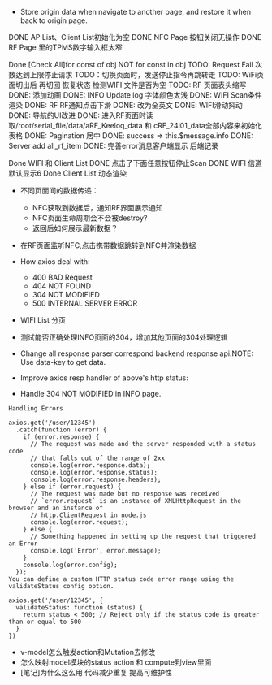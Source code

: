 - Store origin data when navigate to another page, and restore it when back to origin page.

DONE AP List、Client List初始化为空
DONE NFC Page 按钮关闭无操作
DONE RF Page 里的TPMS数字输入框太窄

Done [Check All]for const of obj NOT for const in obj
TODO: Request Fail 次数达到上限停止请求
TODO：切换页面时，发送停止指令再跳转走
TODO: WiFi页面切出后 再切回 恢复状态 检测WIFI 文件是否为空
TODO: RF 页面表头缩写
DONE: 添加动画
DONE: INFO Update log 字体颜色太浅
DONE: WIFI Scan条件渲染
DONE: RF RF通知点击下滑
DONE: 改为全英文
DONE: WIFI滑动抖动
DONE: 导航的UI改进
DONE: 进入RF页面时读取/root/serial_file/data/aRF_Keeloq_data 和 cRF_24l01_data全部内容来初始化表格
DONE: Pagination 居中
DONE: success => this.$message.info
DONE: Server add all_rf_item
DONE: 完善error消息客户端显示 后端记录

Done WIFI 和 Client List
  DONE 点击了下面任意按钮停止Scan
  DONE WIFI 信道默认显示6
Done Client List 动态渲染

- 不同页面间的数据传递：
  - NFC获取到数据后，通知RF界面展示通知
  - NFC页面生命周期会不会被destroy?
  - 返回后如何展示最新数据？
- 在RF页面监听NFC,点击携带数据跳转到NFC并渲染数据

- How axios deal with:
  - 400 BAD Request
  - 404 NOT FOUND
  - 304 NOT MODIFIED
  - 500 INTERNAL SERVER ERROR


- WIFI List 分页
- 测试能否正确处理INFO页面的304，增加其他页面的304处理逻辑

- Change all response parser correspond backend response api.NOTE: Use data-key to get data.

- Improve axios resp handler of above's http status:
- Handle 304 NOT MODIFIED in INFO page.

```
Handling Errors

axios.get('/user/12345')
  .catch(function (error) {
    if (error.response) {
      // The request was made and the server responded with a status code
      // that falls out of the range of 2xx
      console.log(error.response.data);
      console.log(error.response.status);
      console.log(error.response.headers);
    } else if (error.request) {
      // The request was made but no response was received
      // `error.request` is an instance of XMLHttpRequest in the browser and an instance of
      // http.ClientRequest in node.js
      console.log(error.request);
    } else {
      // Something happened in setting up the request that triggered an Error
      console.log('Error', error.message);
    }
    console.log(error.config);
  });
You can define a custom HTTP status code error range using the validateStatus config option.

axios.get('/user/12345', {
  validateStatus: function (status) {
    return status < 500; // Reject only if the status code is greater than or equal to 500
  }
})
```


- v-model怎么触发action和Mutation去修改
- 怎么映射model模块的status action 和 compute到view里面
- [笔记]为什么这么用 代码减少重复 提高可维护性





























